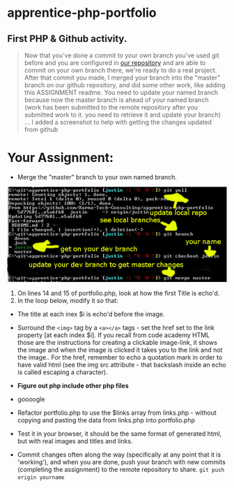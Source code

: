 # apprentice-php-portfolio

## First PHP & Github activity.

 > Now that you've done a commit to your own branch you've used git before and you are configured in [our repository](https://github.com/Karma-Tech-Consulting/apprentice-php-portfolio) and are able to commit on your own branch there, we're ready to do a real project. After that commit you made, I merged your branch into the "master" branch on our github repository, and did some other work, like adding this ASSIGNMENT readme. You need to update your named branch because now the master branch is ahead of your named branch (work has been submitted to the remote repository after you submitted work to it. you need to retrieve it and update your branch) ... I added a screenshot to help with getting the changes updated from github
 
 # Your Assignment:
 
* Merge the "master" branch to your own named branch.

![screenshot](https://raw.githubusercontent.com/Karma-Tech-Consulting/apprentice-php-portfolio/justin/gitmergemaster.JPG "Do these steps")

1. On lines 14 and 15 of portfolio.php, look at how the first Title is echo'd. 
2. In the loop below, modify it so that:
 * The title at each inex $i is echo'd before the image.
 * Surround the `<img>` tag by a `<a></a>` tags - set the href set to the link property [at each index $i]. If you recall from code academy HTML those are the instructions for creating a clickable image-link, it shows the image and when the image is clicked it takes you to the link and not the image.. For the href, remember to echo a quotation mark in order to have valid html (see the img src attribute - that backslash inside an echo is called escaping a character).

* **Figure out php include other php files**
 * goooogle
 * Refactor portfolio.php to use the $links array from links.php - without copying and pasting the data from links.php into portfolio.php
 * Test it in your browser, it should be the same format of generated html, but with real images and titles and links.
* Commit changes often along the way (specifically at any point that it is 'working'), and when you are done, push your branch with new commits (completing the assignment) to the remote repository to share. `git push origin yourname`
